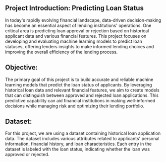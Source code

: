 ## Project Introduction: Predicting Loan Status

In today's rapidly evolving financial landscape, data-driven decision-making has become an essential aspect of lending institutions' operations. One critical area is predicting loan approval or rejection based on historical applicant data and various financial features. This project focuses on developing and evaluating machine learning models to predict loan statuses, offering lenders insights to make informed lending choices and improving the overall efficiency of the lending process.

## Objective:
The primary goal of this project is to build accurate and reliable machine learning models that predict the loan status of applicants. By leveraging historical loan data and relevant financial features, we aim to create models that can distinguish between approved and rejected loan applications. This predictive capability can aid financial institutions in making well-informed decisions while managing risk and optimizing their lending portfolio.

## Dataset:
For this project, we are using a dataset containing historical loan application data. The dataset includes various attributes related to applicants' personal information, financial history, and loan characteristics. Each entry in the dataset is labeled with the loan status, indicating whether the loan was approved or rejected.